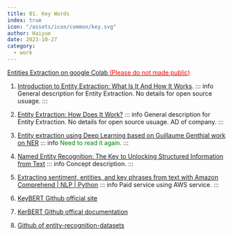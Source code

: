 ```yaml
---
title: 01. Key Words
index: true
icon: "/assets/icon/common/key.svg"
author: Haiyue
date: 2023-10-27
category:
  - work
---
```

[Entities Extraction on google Colab <span style="color:red">(Please do not made public)</span>](https://colab.research.google.com/drive/1Bsq1ouvVnFDOEqFhd_-9oeeyTgy9vJFp?usp=sharing)


1. [Introduction to Entity Extraction: What Is It And How It Works](https://monkeylearn.com/blog/entity-extraction/#:~:text=Entity%20extraction%20is%20a%20text,phrases%20that%20represent%20a%20noun).
    ::: info
    General description for Entity Extraction. No details for open source usuage.
    :::
2. [Entity Extraction: How Does It Work?](https://www.expert.ai/blog/entity-extraction-work/)
    ::: info
    General description for Entity Extraction. No details for open source usuage. AD of company.
    :::
    
3. [Entity extraction using Deep Learning based on Guillaume Genthial work on NER](https://medium.com/intro-to-artificial-intelligence/entity-extraction-using-deep-learning-8014acac6bb8)
    ::: info
    <span style="color:green">Need to read it again.</span>
    :::
4. [Named Entity Recognition: The Key to Unlocking Structured Information from Text](https://medium.com/@varreldtantio/named-entity-recognition-the-key-to-unlocking-structured-information-from-text-75fb7e1457de)
    ::: info
    Concept description.
    :::
5. [Extracting sentiment, entities, and key phrases from text with Amazon Comprehend | NLP | Python](https://www.youtube.com/watch?v=UoNKG1A_X40)
    ::: info
    Paid service using AWS service.
    :::
6. [KeyBERT Github official site](https://github.com/MaartenGr/KeyBERT)
7. [KerBERT Github offical documentation](https://maartengr.github.io/KeyBERT/#about-the-project)
8. [Github of entity-recognition-datasets](https://github.com/juand-r/entity-recognition-datasets)

